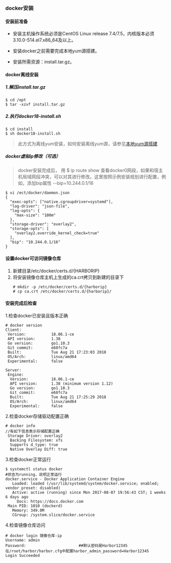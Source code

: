 ### docker安装

#### 安装前准备

* 安装主机操作系统必须是CentOS Linux release 7.4/7.5，内核版本必须3.10.0-514.el7.x86\_64及以上。

* 安装docker之前需要完成本地yum源搭建。

* 安装所需资源：install.tar.gz。

#### docker离线安装

##### 1.解压install.tar.gz

```
$ cd /opt
$ tar -xzvf install.tar.gz
```

##### 2.执行docker18-install.sh

```
$ cd install
$ sh docker18-install.sh
```

> 此方式为离线yum安装，如何安装离线yum源，请参见[本地yum源搭建](/an-zhuang-bu-zou/ben-di-yum-yuan-da-jian.md)

##### docker虚拟ip修改（可选）

> docker安装完成后， 用 $ ip route show 查看docker0网段，如果和宿主机局域网段冲突，可以对其进行修改。这里按照示例安装规划进行配置，例如，添加bip属性 --bip=10.244.0.1/16

```
$ vi /ect/docker/daemon.json
{
  "exec-opts": ["native.cgroupdriver=systemd"],
  "log-driver": "json-file",
  "log-opts": {
    "max-size": "100m"
  },
  "storage-driver": "overlay2",
  "storage-opts": [
    "overlay2.override_kernel_check=true"
  ],
  "bip": "10.244.0.1/16"
}

```

#### 设置docker可访问镜像仓库

1. 新建目录/etc/docker/certs.d/{HARBORIP}
2. 将安装镜像仓库主机上生成的ca.crt拷贝到新建的目录下
   ```
   # mkdir -p /etc/docker/certs.d/{harborip}
   # cp ca.crt /etc/docker/certs.d/{harborip}/
   ```

#### **安装完成后检查**

1.检查docker已安装且版本正确

```
# docker version
Client:
 Version:           18.06.1-ce
 API version:       1.38
 Go version:        go1.10.3
 Git commit:        e68fc7a
 Built:             Tue Aug 21 17:23:03 2018
 OS/Arch:           linux/amd64
 Experimental:      false

Server:
 Engine:
  Version:          18.06.1-ce
  API version:      1.38 (minimum version 1.12)
  Go version:       go1.10.3
  Git commit:       e68fc7a
  Built:            Tue Aug 21 17:25:29 2018
  OS/Arch:          linux/amd64
  Experimental:     false
```

2.检查docker存储驱动配置正确

```
# docker info
//有如下信息表示存储配置正确
 Storage Driver: overlay2
  Backing Filesystem: xfs
  Supports d_type: true
  Native Overlay Diff: true
```

3.检查docker正常运行

```
$ systemctl status docker
#状态为running，说明正常运行
docker.service - Docker Application Container Engine
   Loaded: loaded (/usr/lib/systemd/system/docker.service; enabled; vendor preset: disabled)
   Active: active (running) since Mon 2017-08-07 19:56:43 CST; 1 weeks 6 days ago
     Docs: https://docs.docker.com
 Main PID: 1010 (dockerd)
   Memory: 349.0M
   CGroup: /system.slice/docker.service
```

4.检查镜像仓库访问

```
# docker login 镜像仓库-ip
Username: admin
Password:                       ##默认密码是Harbor12345 在/root/harbor/harbor.cfg中配置harbor_admin_password=Harbor12345
Login Succeeded
```




